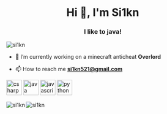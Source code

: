 <h1 align="center">Hi 👋, I'm Si1kn</h1>
<h3 align="center">I like to java!</h3>

<p align="left"> <img src="https://komarev.com/ghpvc/?username=si1kn" alt="si1kn" /> </p>

- 🔭 I’m currently working on a minecraft anticheat **Overlord**

- 📫 How to reach me **si1kn521@gmail.com**

<p align="left"><img src="https://devicons.github.io/devicon/devicon.git/icons/csharp/csharp-original.svg" alt="csharp" width="40" height="40"/> <img src="https://devicons.github.io/devicon/devicon.git/icons/java/java-original-wordmark.svg" alt="java" width="40" height="40"/> <img src="https://devicons.github.io/devicon/devicon.git/icons/javascript/javascript-original.svg" alt="javascript" width="40" height="40"/> <img src="https://devicons.github.io/devicon/devicon.git/icons/python/python-original.svg" alt="python" width="40" height="40"/></p><img align="left" src="https://github-readme-stats.vercel.app/api/top-langs/?username=si1kn&layout=compact&hide=html" alt="si1kn" />

<img align="center" src="https://github-readme-stats.vercel.app/api?username=si1kn&show_icons=true" alt="si1kn" />

